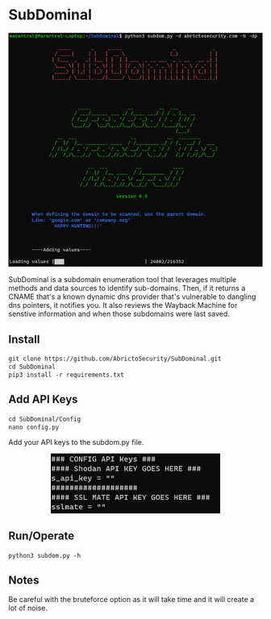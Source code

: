 # SubDominal<br />
<p align="center">
  <img src="/imgs/subDom.png">
</p>
SubDominal is a subdomain enumeration tool that leverages multiple methods and data sources to identify sub-domains. Then, if it returns a CNAME that's a known dynamic dns provider that's vulnerable to dangling dns pointers, it notifies you. It also reviews the Wayback Machine for senstive information and when those subdomains were last saved.

## Install
```
git clone https://github.com/AbrictoSecurity/SubDominal.git
cd SubDominal
pip3 install -r requirements.txt
```

## Add API Keys
```
cd SubDominal/Config
nano config.py
```
Add your API keys to the subdom.py file. 
<p align="center">
  <img src="/imgs/api.png">
</p>

## Run/Operate
```
python3 subdom.py -h 
```

## Notes
Be careful with the bruteforce option as it will take time and it will create a lot of noise.
